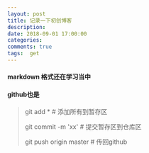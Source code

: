 ```yaml
---
layout: post
title: 记录一下初创博客
description: 
date: 2018-09-01 17:00:00
categories: 
comments: true
tags:  get
---
```


####  markdown 格式还在学习当中  


#### github也是

> git add *        # 添加所有到暂存区
>
> git commit -m 'xx'    # 提交暂存区到仓库区
>
> git push origin master    #  传回github   

